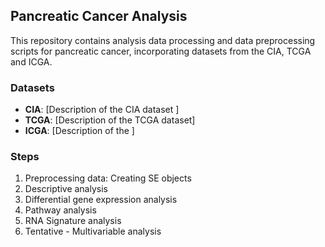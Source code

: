 
## Pancreatic Cancer Analysis

This repository contains analysis data processing  and data preprocessing scripts for pancreatic cancer, incorporating datasets from the CIA, TCGA  and ICGA.

### Datasets

- **CIA**: [Description of the CIA dataset ]
- **TCGA**: [Description of the TCGA dataset]
- **ICGA**: [Description of the ]

### Steps

1. Preprocessing data: Creating SE objects
2. Descriptive analysis
3. Differential gene expression analysis
4. Pathway analysis
5. RNA Signature analysis
6. Tentative - Multivariable analysis



